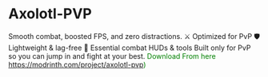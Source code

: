# Axolotl-PVP
Smooth combat, boosted FPS, and zero distractions.  ⚔️ Optimized for PvP  🛡️ Lightweight &amp; lag-free  🎯 Essential combat HUDs &amp; tools  Built only for PvP so you can jump in and fight at your best.
<span style="color:green"> Download From here https://modrinth.com/project/axolotl-pvp)</span>


